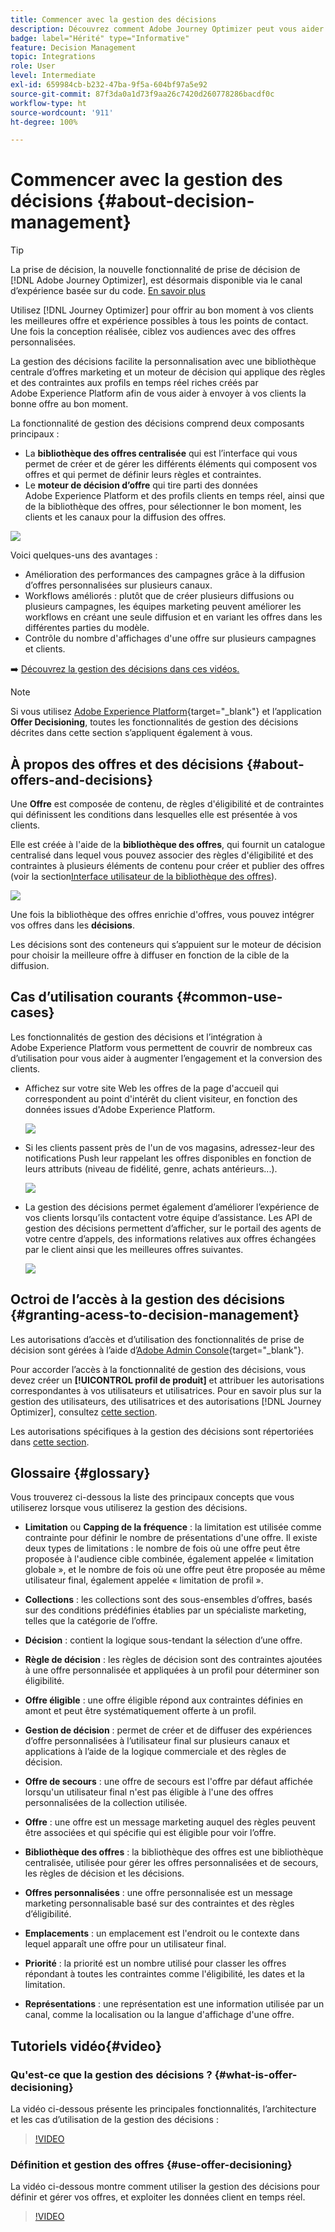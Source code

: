 ```yaml
---
title: Commencer avec la gestion des décisions
description: Découvrez comment Adobe Journey Optimizer peut vous aider à envoyer à vos clients la bonne offre au bon moment
badge: label="Hérité" type="Informative"
feature: Decision Management
topic: Integrations
role: User
level: Intermediate
exl-id: 659984cb-b232-47ba-9f5a-604bf97a5e92
source-git-commit: 87f3da0a1d73f9aa26c7420d260778286bacdf0c
workflow-type: ht
source-wordcount: '911'
ht-degree: 100%

---
```


# Commencer avec la gestion des décisions {#about-decision-management}

>[!TIP]
>
>La prise de décision, la nouvelle fonctionnalité de prise de décision de [!DNL Adobe Journey Optimizer], est désormais disponible via le canal d’expérience basée sur du code. [En savoir plus](../../experience-decisioning/gs-experience-decisioning.md)

Utilisez [!DNL Journey Optimizer] pour offrir au bon moment à vos clients les meilleures offre et expérience possibles à tous les points de contact. Une fois la conception réalisée, ciblez vos audiences avec des offres personnalisées.

La gestion des décisions facilite la personnalisation avec une bibliothèque centrale d’offres marketing et un moteur de décision qui applique des règles et des contraintes aux profils en temps réel riches créés par Adobe Experience Platform afin de vous aider à envoyer à vos clients la bonne offre au bon moment.

La fonctionnalité de gestion des décisions comprend deux composants principaux :

* La **bibliothèque des offres centralisée** qui est l’interface qui vous permet de créer et de gérer les différents éléments qui composent vos offres et qui permet de définir leurs règles et contraintes.
* Le **moteur de décision d’offre** qui tire parti des données Adobe Experience Platform et des profils clients en temps réel, ainsi que de la bibliothèque des offres, pour sélectionner le bon moment, les clients et les canaux pour la diffusion des offres.

![](../assets/architecture.png)

Voici quelques-uns des avantages :

* Amélioration des performances des campagnes grâce à la diffusion d’offres personnalisées sur plusieurs canaux.
* Workflows améliorés : plutôt que de créer plusieurs diffusions ou plusieurs campagnes, les équipes marketing peuvent améliorer les workflows en créant une seule diffusion et en variant les offres dans les différentes parties du modèle.
* Contrôle du nombre d&#39;affichages d&#39;une offre sur plusieurs campagnes et clients.

➡️ [Découvrez la gestion des décisions dans ces vidéos.](#video)

>[!NOTE]
>
>Si vous utilisez [Adobe Experience Platform](https://experienceleague.adobe.com/docs/experience-platform/landing/home.html?lang=fr){target="_blank"} et l’application **Offer Decisioning**, toutes les fonctionnalités de gestion des décisions décrites dans cette section s’appliquent également à vous.

## À propos des offres et des décisions {#about-offers-and-decisions}

Une **Offre** est composée de contenu, de règles d&#39;éligibilité et de contraintes qui définissent les conditions dans lesquelles elle est présentée à vos clients.

Elle est créée à l&#39;aide de la **bibliothèque des offres**, qui fournit un catalogue centralisé dans lequel vous pouvez associer des règles d&#39;éligibilité et des contraintes à plusieurs éléments de contenu pour créer et publier des offres (voir la section[Interface utilisateur de la bibliothèque des offres](../get-started/user-interface.md)).

![](../assets/offer_structure.png)

Une fois la bibliothèque des offres enrichie d&#39;offres, vous pouvez intégrer vos offres dans les **décisions**.

Les décisions sont des conteneurs qui s’appuient sur le moteur de décision pour choisir la meilleure offre à diffuser en fonction de la cible de la diffusion.

## Cas d’utilisation courants {#common-use-cases}

Les fonctionnalités de gestion des décisions et l’intégration à Adobe Experience Platform vous permettent de couvrir de nombreux cas d’utilisation pour vous aider à augmenter l’engagement et la conversion des clients.


* Affichez sur votre site Web les offres de la page d&#39;accueil qui correspondent au point d&#39;intérêt du client visiteur, en fonction des données issues d&#39;Adobe Experience Platform.

  ![](../assets/website.png)

* Si les clients passent près de l&#39;un de vos magasins, adressez-leur des notifications Push leur rappelant les offres disponibles en fonction de leurs attributs (niveau de fidélité, genre, achats antérieurs...).

  ![](../assets/push_sample.png)

* La gestion des décisions permet également d’améliorer l’expérience de vos clients lorsqu’ils contactent votre équipe d’assistance.
Les API de gestion des décisions permettent d’afficher, sur le portail des agents de votre centre d’appels, des informations relatives aux offres échangées par le client ainsi que les meilleures offres suivantes.


  ![](../../assets/do-not-localize/call-center.png)

## Octroi de l’accès à la gestion des décisions {#granting-acess-to-decision-management}

Les autorisations d’accès et d’utilisation des fonctionnalités de prise de décision sont gérées à l’aide d’[Adobe Admin Console](https://helpx.adobe.com/fr/enterprise/managing/user-guide.html){target="_blank"}.

Pour accorder l’accès à la fonctionnalité de gestion des décisions, vous devez créer un **[!UICONTROL profil de produit]** et attribuer les autorisations correspondantes à vos utilisateurs et utilisatrices. Pour en savoir plus sur la gestion des utilisateurs, des utilisatrices et des autorisations [!DNL Journey Optimizer], consultez [cette section](../../administration/permissions.md).

Les autorisations spécifiques à la gestion des décisions sont répertoriées dans [cette section](../../administration/high-low-permissions.md#decisions-permissions).

## Glossaire {#glossary}

Vous trouverez ci-dessous la liste des principaux concepts que vous utiliserez lorsque vous utiliserez la gestion des décisions.


* **Limitation** ou **Capping de la fréquence** : la limitation est utilisée comme contrainte pour définir le nombre de présentations d&#39;une offre. Il existe deux types de limitations : le nombre de fois où une offre peut être proposée à l&#39;audience cible combinée, également appelée « limitation globale », et le nombre de fois où une offre peut être proposée au même utilisateur final, également appelée « limitation de profil ».

* **Collections** : les collections sont des sous-ensembles d’offres, basés sur des conditions prédéfinies établies par un spécialiste marketing, telles que la catégorie de l’offre.

* **Décision** : contient la logique sous-tendant la sélection d’une offre.

* **Règle de décision** : les règles de décision sont des contraintes ajoutées à une offre personnalisée et appliquées à un profil pour déterminer son éligibilité.

* **Offre éligible** : une offre éligible répond aux contraintes définies en amont et peut être systématiquement offerte à un profil.

* **Gestion de décision** : permet de créer et de diffuser des expériences d’offre personnalisées à l’utilisateur final sur plusieurs canaux et applications à l’aide de la logique commerciale et des règles de décision.

* **Offre de secours** : une offre de secours est l&#39;offre par défaut affichée lorsqu&#39;un utilisateur final n&#39;est pas éligible à l&#39;une des offres personnalisées de la collection utilisée.

* **Offre** : une offre est un message marketing auquel des règles peuvent être associées et qui spécifie qui est éligible pour voir l’offre.

* **Bibliothèque des offres** : la bibliothèque des offres est une bibliothèque centralisée, utilisée pour gérer les offres personnalisées et de secours, les règles de décision et les décisions.

* **Offres personnalisées** : une offre personnalisée est un message marketing personnalisable basé sur des contraintes et des règles d’éligibilité.

* **Emplacements** : un emplacement est l&#39;endroit ou le contexte dans lequel apparaît une offre pour un utilisateur final.

* **Priorité** : la priorité est un nombre utilisé pour classer les offres répondant à toutes les contraintes comme l&#39;éligibilité, les dates et la limitation.

* **Représentations** : une représentation est une information utilisée par un canal, comme la localisation ou la langue d&#39;affichage d&#39;une offre.

## Tutoriels vidéo{#video}

### Qu&#39;est-ce que la gestion des décisions ?  {#what-is-offer-decisioning}

La vidéo ci-dessous présente les principales fonctionnalités, l’architecture et les cas d’utilisation de la gestion des décisions :


>[!VIDEO](https://video.tv.adobe.com/v/340412?quality=12&learn=on&captions=fre_fr)

### Définition et gestion des offres {#use-offer-decisioning}

La vidéo ci-dessous montre comment utiliser la gestion des décisions pour définir et gérer vos offres, et exploiter les données client en temps réel.


>[!VIDEO](https://video.tv.adobe.com/v/340346?quality=12&learn=on&captions=fre_fr)


